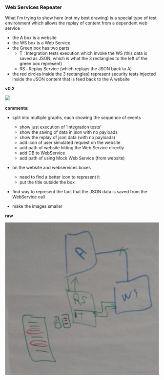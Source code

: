 ### Web Services Repeater

What I'm trying to show here (not my best drawing) is a special type of test environment which allows the replay of content from a dependent web service

  - the A box is a website
  - the WS box is a Web Service
  - the Green box has two parts
    - T : Integration tests execution which invoke the WS (this data is saved as JSON, which is what the 3 rectangles to the left of the green box represent)
    - RS : Replay Service (which replays the JSON back to A)
  - the red circles inside the 3 rectangles) represent security tests injected inside the JSON content that is feed back to the A website

**v0.2**

![](images/Web-Services-repeater.v0.2.png)

**comments:**

 - split into multiple graphs, each showing the sequence of events
    - show just execution of 'Integration tests'
    - show the saving of data in json with no payloads
    - show the replay of json data (with no payloads)
    - add icon of user simulated request on the website
    - add path of website hitting the Web Service directly
    - add DB to WebService
    - add path of using Mock Web Service (from website)
  - on the website and webservices boxes
    - need to find a better icon to represent it
    - put the title outside the box
  - find way to represent the fact that the JSON data is saved from the WebService call

 - make the images smaller

**raw**

![](images/Web-Services-repeater.png)
